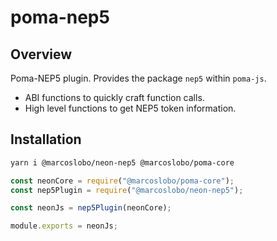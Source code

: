 # poma-nep5

## Overview

Poma-NEP5 plugin. Provides the package `nep5` within `poma-js`.

- ABI functions to quickly craft function calls.
- High level functions to get NEP5 token information.

## Installation

```sh
yarn i @marcoslobo/neon-nep5 @marcoslobo/poma-core
```

```js
const neonCore = require("@marcoslobo/poma-core");
const nep5Plugin = require("@marcoslobo/neon-nep5");

const neonJs = nep5Plugin(neonCore);

module.exports = neonJs;
```
